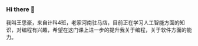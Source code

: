 ### Hi there 👋
我叫王思豪，来自计科4班，老家河南驻马店，目前正在学习人工智能方面的知识，对编程有兴趣，希望在这门课上进一步的提升我关于编程，关于软件方面的能力。
<!--
**w-i-sh/w-i-sh** is a ✨ _special_ ✨ repository because its `README.md` (this file) appears on your GitHub profile.

Here are some ideas to get you started:

- 🔭 I’m currently working on ...
- 🌱 I’m currently learning ...
- 👯 I’m looking to collaborate on ...
- 🤔 I’m looking for help with ...
- 💬 Ask me about ...
- 📫 How to reach me: ...
- 😄 Pronouns: ...
- ⚡ Fun fact: ...
-->

